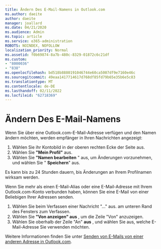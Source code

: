 ```yaml
---
title: Ändern Des E-Mail-Namens in Outlook.com
ms.author: daeite
author: daeite
manager: joallard
ms.date: 04/21/2020
ms.audience: Admin
ms.topic: article
ms.service: o365-administration
ROBOTS: NOINDEX, NOFOLLOW
localization_priority: Normal
ms.assetid: f0b69874-8a7b-480c-8329-01872c6c21df
ms.custom:
- "8000036"
- "838"
ms.openlocfilehash: bd518b8880191046744e60ca5007df9e7160e46c
ms.sourcegitcommit: 49eaa1417714617d768df85fd79b65e35b6e5c83
ms.translationtype: MT
ms.contentlocale: de-DE
ms.lasthandoff: 02/11/2022
ms.locfileid: "62718369"
---
```

# <a name="change-your-email-name"></a>Ändern Des E-Mail-Namens

Wenn Sie über eine Outlook.com-E-Mail-Adresse verfügen und den Namen ändern möchten, werden empfänger in Ihren Nachrichten angezeigt:
  
1. Wählen Sie ihr Kontobild in der oberen rechten Ecke der Seite aus.
2. Wählen Sie **"Mein Profil"** aus.
3. Wählen Sie **"Namen bearbeiten** " aus, um Änderungen vorzunehmen, und wählen Sie " **Speichern**" aus.

Es kann bis zu 24 Stunden dauern, bis Änderungen an Ihrem Profilnamen wirksam werden.
  
Wenn Sie mehr als einen E-Mail-Alias oder eine E-Mail-Adresse mit Ihrem Outlook.com-Konto verbunden haben, können Sie eine E-Mail von einer Beliebigen Ihrer Adressen senden.
  
1. Wählen Sie beim Verfassen einer Nachricht "..." aus. am unteren Rand des Fensters zum Verfassen.
1. Wählen Sie **"Von anzeigen" aus** , um die Zeile "Von" anzuzeigen.
1. Wählen Sie oberhalb der Zeile "An" **aus** , und wählen Sie aus, welche E-Mail-Adresse Sie verwenden möchten.

Weitere Informationen finden Sie unter [Senden von E-Mails von einer anderen Adresse in Outlook.com](https://support.office.com/article/ccba89cb-141c-4a36-8c56-6d16a8556d2e?wt.mc_id=Office_Outlook_com_Alchemy).